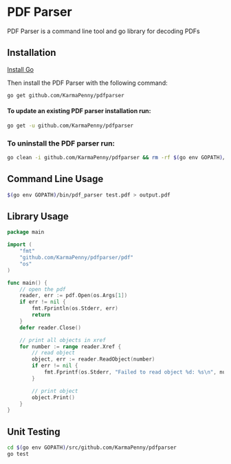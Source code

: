 # PDF Parser
PDF Parser is a command line tool and go library for decoding PDFs

## Installation
[Install Go](https://golang.org/doc/install#install)

Then install the PDF Parser with the following command:
```bash
go get github.com/KarmaPenny/pdfparser
```

#### To update an existing PDF parser installation run:
```bash
go get -u github.com/KarmaPenny/pdfparser
```

### To uninstall the PDF parser run:
```bash
go clean -i github.com/KarmaPenny/pdfparser && rm -rf $(go env GOPATH)/src/github.com/KarmaPenny/pdfparser
```

## Command Line Usage
```bash
$(go env GOPATH)/bin/pdf_parser test.pdf > output.pdf
```

## Library Usage
```go
package main

import (
	"fmt"
	"github.com/KarmaPenny/pdfparser/pdf"
	"os"
)

func main() {
	// open the pdf
	reader, err := pdf.Open(os.Args[1])
	if err != nil {
		fmt.Fprintln(os.Stderr, err)
		return
	}
	defer reader.Close()

	// print all objects in xref
	for number := range reader.Xref {
		// read object
		object, err := reader.ReadObject(number)
		if err != nil {
			fmt.Fprintf(os.Stderr, "Failed to read object %d: %s\n", number, err)
		}

		// print object
		object.Print()
	}
}
```

## Unit Testing
```bash
cd $(go env GOPATH)/src/github.com/KarmaPenny/pdfparser
go test
```
